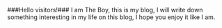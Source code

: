 ###Hello visitors!###
I am The Boy, this is my blog, I will write down something interesting in my life on this blog, I hope you enjoy it like I am.